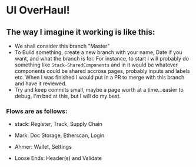 #  UI OverHaul!

##  The way I imagine it working is like this:

*  We shall consider this branch "Master"
*  To Build something, create a new branch with your name, Date if you want, and what the branch is for. For instance, to start I will probably do something like ```Stack-SharedComponents``` and in it would be whatever components could be shared accross pages, probably inputs and labels etc. When I was finished I would put in a PR to merge with this branch and have it reviewed. 
*  Try and keep commits small, maybe a page worth at a time...easier to debug, I'm bad at this, but I will do my best.

###  Flows are as follows:

*  stack: Register, Track, Supply Chain
*  Mark: Doc Storage, Etherscan, Login
*  Ahmer:  Wallet, Settings

*  Loose Ends: Header(s) and Validate





<!-- # [H]ERC Decentralized Application with Identity Powered by Https://Edge.App

![HERC Wallet](https://i.imgur.com/h0nwznp.png)


The Full Edge Wallet is:
- simple
- secure
- private
- decentralized
- multi-currency
- cross-platform
- mobile first
- open source
and can be built form source [here](https://github.com/EdgeApp)

HERC is:
- Supply Chain Orientated
- Functional to specific params
- React Native based with web3 functionality for audit
- Helping Eradicate Rackateering and Colussion by providing transparency, data integrity, and chain of custody throughout a supplychain
- Found on Mainnet at : 0x6251583e7d997df3604bc73b9779196e94a090ce
------------


This repo contains a basic app created by following the readme instructions at https://github.com/Airbitz/edge-login-ui/tree/develop/packages/edge-login-ui-rn

##### Min Requirements
- Node: Version 8.9.1
- yarn 1.2.3
- JDK 8.0

Disclaimer: These documents were written on April 21, 2018 from a MacOS running High Sierra. These instructions were not tested on other OS.

- Check your JDK version by running "java -version" in the terminal.
- Find all your JDK versions by running "/usr/libexec/java_home -V". If you have an incompatible one, you must delete the folder shown here.
- Check which node version by running "node -v"
- Check which yarn version by running "yarn -v"


## Getting Started

### Install nodejs (v 8.4+) and npm (v 5.3+)

    https://nodejs.org/en/download/

### Install React Native CLI
```
    npm install -g react-native-cli
```
### Checkout to master branch and install node_modules
```
    cd herc-edge-login
    git checkout master
    yarn
```
### Android NDK Setup

(MacOS) If the NDK is already installed from Android Studio, it should be in `/Users/[user]/Library/Android/sdk/ndk-bundle`.
If not, download and unzip the NDK from https://developer.android.com/ndk/index.html

Set `ANDROID_NDK_HOME` environment variable to the path of the NDK. ie
```
    export ANDROID_NDK_HOME=/Users/bob/Library/Android/sdk/ndk-bundle
 ```

### Run the app in debug mode

`react-native run-ios` or `react-native run-android`

----
### Running the Demo without Android Studio
Alternatively, you may simply clone the repository and enter 'react-native run-android' at the root directory. Make sure a genymotion emulator is running in the background. And make sure the emulator fits minimum requirements.

### Running the Demo with Android Studio
Tools you'll need: android studio SDK and genymotion.
1. In terminal, run `adb`. If it works, then you've got androids SDK on the right path. Otherwise, you gotta follow expo docs to install genymotion.
2. in the terminal, run 'exp'. If it works, then you've got expo. Other wise, you gotta `npm install -g exp.`
3. In the terminal, at project root, run 'yarn install' to install dependencies.
4. Open up Android studio
5. Do not load the root directory! Load from `herc-edge-login/android/app`. If it's the first time you are loading it, it should take Android studio like 5 minutes to build it.
6. Here is where you might run into some potential errors. The error messages are only sometimes helpful. If none of the following advice helps you, please reach out to me and we will debug it together!
  - Do you have all the support files? Go to preferences -> appearnce & behavior -> system settings -> android sdk -> click the tab 'SDK tools' in the middle. Scroll down to the bottom and make sure you have both Android Support Repository and Google Repository checked off.
  - Are the support files in the right directory? I ran into a problem where my support files were all in the wrong directory so I had to move them to the right one. Run the command 'find / -name runtime-1.0.0.pom' runtime-1.0.0.pom is a file in the support repository. If you have this file somewhere on your system, your other support files are near it, probably cached. I manually moved them with the command (mv) to the correct directory so that android studio will be able to find them. I found mine in ~/.gradle/caches/
  - Do you have the right Android SDK path? Go to preferences -> appearnce & behavior -> system settings -> android sdk. Copy the path next to 'Android SDK location'. It should look something like '/Users/georgedanforth/Library/Android/sdk' You will paste that path into your .bash_profile. Run the command 'nano ~/.bash_profile'. Type in :
  export ANDROID_NDK_HOME=/Users/georgedanforth/Library/Android/sdk/ndk-bundle
  export ANDROID_HOME=/Users/georgedanforth/Library/Android/sdk
  export PATH=/Users/georgedanforth/Library/Android/sdk/platform-tools:$PATH
  - Is your android over 6.0? Go to preferences -> appearnce & behavior -> system settings -> android sdk. I have android 8.1(oreo)
  *If none of these work, you might have to fiddle with the gradle file located under app/build.gradle*
7. To see if it will build, go to Build. Under build, click 'Clean Project', then click 'Rebuild Project'. If nothing happens, try clicking 'Make Project'.
8. If your build is successful, chances are in your favor that it will run in an emulator. You can use either the emulator built into android studio or genymotion. I got it running in genymotion.
9. If you are using genymotion, make sure it is running in the background. Your device must have APK over 23. If you are using an android studio emulator, please make sure you have already created it. I created a 'Nexus 6 -  API 25 - 7.1.0'
10. At the top of android studio, click the triangular "play" button. It should load up a window showing you all the devices it detects are running right now.
11. Select genymotion.
12. Swap over to the genymotion window. If you see a big red screen that says, '' Don't be alarmed, this is a good sign.
13. Go to your terminal window. CD into the root directory. In this case, it is herc-edge-login/. Enter the command: `react-native start`
14. Swap back over to the genymotion window.
15. You should see the app!

## Did you add new dependencies? You have to sync your gradle
- In android studio, you can sync your gradle files by going to file -> "sync project with gradle files"
- Alternatively, you may also sync your gradle files from the terminal. To do so, you have to be in the directory where you ./gradlew file lives. Run the command `./gradlew build`(or `./gradlew clean` if you need to clear your gradle files)

## Debugging
The debugger I have been using is the React Native Debugger. https://github.com/jhen0409/react-native-debugger
This repo has excellent install instructions.
### MacOS
```
`brew update && brew cask install react-native-debugger`
```
##### iOS Simulator
```
    ⌘ + d (command + d)
    Select "Debug JS Remotely"
```
### Windows / Linux

https://github.com/jhen0409/react-native-debugger/releases

###### GenyMotion Android Emulator
```
    ⌘ + m (command + m)
    Select "Debug JS Remotely"
```

## Missing License Errors
APK files require license agreements. If you get an error telling you to accept their agreements first, in your terminal run "$ANDROID_HOME/tools/bin/sdkmanager --licenses". You must accept all their agreements. You will now see your license files under ~/Library/Android/sdk/licenses.

### Contributing	

HERC protocol is an open source and community based project to which the core development team highly encourages fellow developers to build improvements and scale the future of the platform.  
To report bugs within the HERC smart contracts or unit tests, please create an issue in this repository. 

## HIPS
Parlimentary or Significant changes to HERC protocol's smart contracts, architecture, message format or functionality should be proposed in the 
[HERC Improvement Proposals (HIPS)](https://github.com/hercone/hips) repository. Follow the contribution guidelines provided therein :) 

### Coding Conventions
As we have found from other projects such as 0x and other Ethereum based platforms we use a custom set of [TSLint](https://palantir.github.io/tslint/) rules to enforce our coding conventions. 

In order to see style violation erros, install a tsliner for your text editor. e.g Atom's [atom-typescript](https://atom.io/packages/atom-typescript) -->
